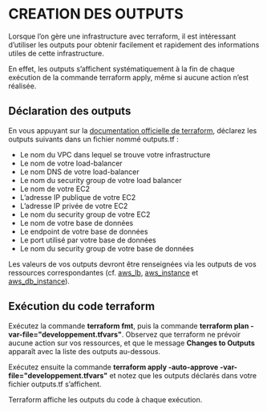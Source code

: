 # CREATION DES OUTPUTS

Lorsque l’on gère une infrastructure avec terraform, il est intéressant d’utiliser les outputs pour obtenir facilement et rapidement des informations utiles de cette infrastructure.

En effet, les outputs s’affichent systématiquement à la fin de chaque exécution de la commande terraform apply, même si aucune action n’est réalisée.

## Déclaration des outputs

En vous appuyant sur la [documentation officielle de terraform](https://developer.hashicorp.com/terraform/language/values/outputs), déclarez les outputs suivants dans un fichier nommé outputs.tf :

- Le nom du VPC dans lequel se trouve votre infrastructure
- Le nom de votre load-balancer
- Le nom DNS de votre load-balancer
- Le nom du security group de votre load balancer
- Le nom de votre EC2
- L’adresse IP publique de votre EC2
- L’adresse IP privée de votre EC2
- Le nom du security group de votre EC2
- Le nom de votre base de données
- Le endpoint de votre base de données
- Le port utilisé par votre base de données
- Le nom du security group de votre base de données

Les valeurs de vos outputs devront être renseignées via les outputs de vos ressources correspondantes (cf. [aws_lb](https://registry.terraform.io/providers/hashicorp/aws/latest/docs/resources/lb), [aws_instance](https://registry.terraform.io/providers/hashicorp/aws/latest/docs/resources/instance) et [aws_db_instance](https://registry.terraform.io/providers/hashicorp/aws/latest/docs/resources/db_instance)).

## Exécution du code terraform

Exécutez la commande **terraform fmt**, puis la commande **terraform plan -var-file="developpement.tfvars"**. Observez que terraform ne prévoir aucune action sur vos ressources, et que le message **Changes to Outputs** apparaît avec la liste des outputs au-dessous.

Exécutez ensuite la commande **terraform apply -auto-approve -var-file="developpement.tfvars"** et notez que les outputs déclarés dans votre fichier outputs.tf s’affichent.

Terraform affiche les outputs du code à chaque exécution.